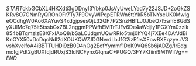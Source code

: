 $START$ckbGCbXL4HKXdti3gDDnyI3Ybkp0JsVyUweLYad7y22JSJD+2oGkZSKRv8O7GNmRyQROnOFr7Ty7F9CvyWlPqpETRWn6ttYkR5bTNYscUK0MwIgeOCdhgW0Ao6XAYuvS4xdgjpsesQjL32QF7P2SnzHBfLJ0JbeQ7l5smEBGdSyXUlMc7q75lt5tssbGx7BL2nggmPPWfhEMTrTJFv6De4aWdjIy1PGXYm0zzik854bBTgmzlzE8XFxIAoQ8/bSaLCJdgmUQwRRIo5tmj0hYQ4j7XEe4DAfJdBiKnOYX50vDoDqcNdl2dXOUKQW7JDGNvrdLbJ1G2izEfrsXEowBXEqzye+V3vshXveIfoA4iBBTTUHDi9zB0D4nOg2EofYymmf1DoK9VQ6Sb6jADZg/IrEdgmcfgjPdt2gBUXfdjdRUxjS3ldNCFynxGlqnaC+PUGQ/3FY7Kfiini9M1WiIVg==$END$